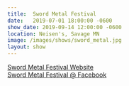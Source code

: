 ```yaml
---
title:  Sword Metal Festival
date:   2019-07-01 18:00:00 -0600
show_date: 2019-09-14 12:00:00 -0600
location: Neisen's, Savage MN
image: /images/shows/sword_metal.jpg
layout: show
---
```




[Sword Metal Festival Website](https://swordmetalfest.com/)  
[Sword Metal Festival @ Facebook](https://www.facebook.com/SwordmetalFestival)
